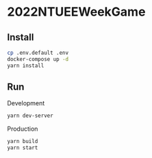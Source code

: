# 2022NTUEEWeekGame

## Install
```bash
cp .env.default .env
docker-compose up -d
yarn install
```

## Run
Development
```bash
yarn dev-server
```

Production
```bash
yarn build
yarn start
```
